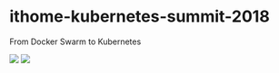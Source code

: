 # ithome-kubernetes-summit-2018

From Docker Swarm to Kubernetes

[![](https://img.shields.io/badge/slideshare-Matt%20Ho-blue)](https://www.slideshare.net/MattHo2)
[![](https://img.shields.io/badge/speakerdeck-Shihyu%20Ho-brightgreen)](https://speakerdeck.com/shihyuho)
